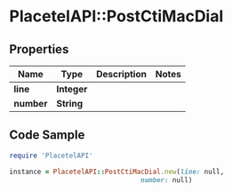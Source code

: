 # PlacetelAPI::PostCtiMacDial

## Properties

Name | Type | Description | Notes
------------ | ------------- | ------------- | -------------
**line** | **Integer** |  | 
**number** | **String** |  | 

## Code Sample

```ruby
require 'PlacetelAPI'

instance = PlacetelAPI::PostCtiMacDial.new(line: null,
                                 number: null)
```


